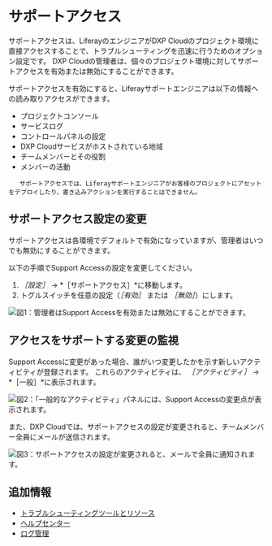 # サポートアクセス

サポートアクセスは、LiferayのエンジニアがDXP Cloudのプロジェクト環境に直接アクセスすることで、トラブルシューティングを迅速に行うためのオプション設定です。 DXP Cloudの管理者は、個々のプロジェクト環境に対してサポートアクセスを有効または無効にすることができます。

サポートアクセスを有効にすると、Liferayサポートエンジニアは以下の情報への読み取りアクセスができます。

* プロジェクトコンソール
* サービスログ
* コントロールパネルの設定
* DXP Cloudサービスがホストされている地域
* チームメンバーとその役割
* メンバーの活動

```note::
   サポートアクセスでは、Liferayサポートエンジニアがお客様のプロジェクトにアセットをデプロイしたり、書き込みアクションを実行することはできません。
```

## サポートアクセス設定の変更

サポートアクセスは各環境でデフォルトで有効になっていますが、管理者はいつでも無効にすることができます。

以下の手順でSupport Accessの設定を変更してください。

1. *［設定］* &rarr; *［サポートアクセス］*に移動します。
1. トグルスイッチを任意の設定（*［有効］* または *［無効］*）にします。

![図1：管理者はSupport Accessを有効または無効にすることができます。](./support-access/images/01.png)

## アクセスをサポートする変更の監視

Support Accessに変更があった場合、誰がいつ変更したかを示す新しいアクティビティが登録されます。 これらのアクティビティは、 *［アクティビティ］* &rarr; *［一般］*に表示されます。

![図2：「一般的なアクティビティ」パネルには、Support Accessの変更点が表示されます。](./support-access/images/02.png)

また、DXP Cloudでは、サポートアクセスの設定が変更されると、チームメンバー全員にメールが送信されます。

![図3：サポートアクセスの設定が変更されると、メールで全員に通知されます。](./support-access/images/03.png)

## 追加情報

* [トラブルシューティングツールとリソース](./troubleshooting-tools-and-resources.md)
* [ヘルプセンター](https://help.liferay.com/hc/en-us)
* [ログ管理](./reading-dxp-cloud-service-logs.md)
